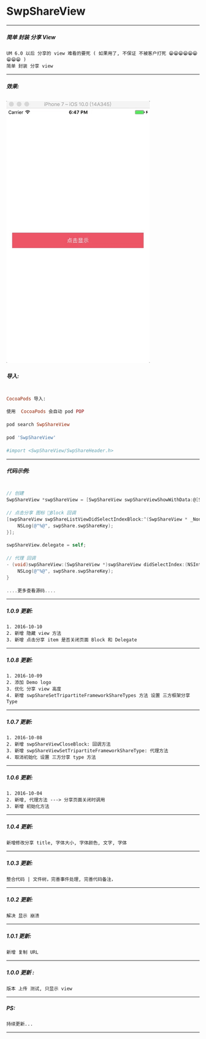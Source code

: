 # SwpShareView

---
##### 简单 封装 分享 View
```
UM 6.0 以后 分享的 view 难看的要死 ( 如果用了, 不保证 不被客户打死 😁😁😁😁😁😁😁😁😁 )
简单 封装 分享 view
```
---

##### 效果:
![(图片轮播效果)](https://raw.githubusercontent.com/swp-song/SwpShareView/master/Screenshot/SwpShareView.gif)
---

##### 导入:

```ruby

CocoaPods 导入:

使用  CocoaPods 会自动 pod POP

pod search SwpShareView

pod 'SwpShareView'

#import <SwpShareView/SwpShareHeader.h>

```
---

##### 代码示例:

```Objective-C

// 创建
SwpShareView *swpShareView = [SwpShareView swpShareViewShowWithData:@[SwpShareToQQ, SwpShareToQzone, SwpShareToTencent, SwpShareToWechatSession, SwpShareToWechatTimeline, SwpShareToSina, SwpShareToCopyURL]];

// 点击分享 图标 Block 回调
[swpShareView swpShareListViewDidSelectIndexBlock:^(SwpShareView * _Nonnull swpShareView, NSInteger didSelectIndex, SwpShareModel * _Nonnull swpShare) {
    NSLog(@"%@", swpShare.swpShareKey);
}];

swpShareView.delegate = self;

// 代理 回调
- (void)swpShareView:(SwpShareView *)swpShareView didSelectIndex:(NSInteger)index swpShare:(SwpShareModel *)swpShare {
    NSLog(@"%@", swpShare.swpShareKey);
}

....更多查看源码....

```
---

##### 1.0.9 更新:
```
1. 2016-10-10
2. 新增 隐藏 view 方法
3. 新增 点击分享 item 是否关闭页面 Block 和 Delegate
```
---
##### 1.0.8 更新:
```
1. 2016-10-09
2. 添加 Demo logo
3. 优化 分享 view 高度
4. 新增 swpShareSetTripartiteFrameworkShareTypes 方法 设置 三方框架分享 Type

```
---
##### 1.0.7 更新:
```
1. 2016-10-08
2. 新增 swpShareViewCloseBlock: 回调方法
3. 新增 swpShareViewSetTripartiteFrameworkShareType: 代理方法
4. 取消初始化 设置 三方分享 type 方法

```
---
##### 1.0.6 更新:
```
1. 2016-10-04
2. 新增, 代理方法 ---> 分享页面关闭时调用
3. 新增 初始化方法

```
---
##### 1.0.4 更新:
```
新增修改分享 title, 字体大小, 字体颜色, 文字, 字体

```
---

##### 1.0.3 更新:
```
整合代码 | 文件树，完善事件处理, 完善代码备注，
```
---
##### 1.0.2 更新:
```
解决 显示 崩溃
```
---

##### 1.0.1 更新:
```
新增 复制 URL
```
---

##### 1.0.0 更新 :
```
版本 上传 测试, 只显示 view
```
---

##### PS:
```
持续更新...
```
---
